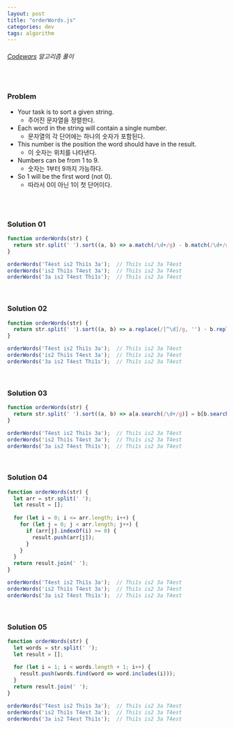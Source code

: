 ```yaml
---
layout: post
title: "orderWords.js"
categories: dev
tags: algorithm
---
```


###### [Codewars](https://www.codewars.com) 알고리즘 풀이

<br>

### Problem

- Your task is to sort a given string.
  - 주어진 문자열을 정렬한다.
- Each word in the string will contain a single number.
  - 문자열의 각 단어에는 하나의 숫자가 포함된다.
- This number is the position the word should have in the result.
  - 이 숫자는 위치를 나타낸다.
- Numbers can be from 1 to 9.
  - 숫자는 1부터 9까지 가능하다.
- So 1 will be the first word (not 0).
  - 따라서 0이 아닌 1이 첫 단어이다.

<br>

<br>

### Solution 01

```js
function orderWords(str) {
  return str.split(' ').sort((a, b) => a.match(/\d+/g) - b.match(/\d+/g)).join(' ');
}

orderWords('T4est is2 Thi1s 3a');  // Thi1s is2 3a T4est
orderWords('is2 Thi1s T4est 3a');  // Thi1s is2 3a T4est
orderWords('3a is2 T4est Thi1s');  // Thi1s is2 3a T4est
```

<br>

### Solution 02

```js
function orderWords(str) {
  return str.split(' ').sort((a, b) => a.replace(/[^\d]/g, '') - b.replace(/[^\d]/g, '')).join(' ');
}

orderWords('T4est is2 Thi1s 3a');  // Thi1s is2 3a T4est
orderWords('is2 Thi1s T4est 3a');  // Thi1s is2 3a T4est
orderWords('3a is2 T4est Thi1s');  // Thi1s is2 3a T4est
```

<br>

### Solution 03

```js
function orderWords(str) {
  return str.split(' ').sort((a, b) => a[a.search(/\d+/g)] = b[b.search(/\d+/g)]).join(' ');
}

orderWords('T4est is2 Thi1s 3a');  // Thi1s is2 3a T4est
orderWords('is2 Thi1s T4est 3a');  // Thi1s is2 3a T4est
orderWords('3a is2 T4est Thi1s');  // Thi1s is2 3a T4est
```

<br>

### Solution 04

```js
function orderWords(str) {
  let arr = str.split(' ');
  let result = [];
  
  for (let i = 0; i <= arr.length; i++) {
    for (let j = 0; j < arr.length; j++) {
      if (arr[j].indexOf(i) >= 0) {
        result.push(arr[j]);
      }
    }
  }
  return result.join(' ');
}

orderWords('T4est is2 Thi1s 3a');  // Thi1s is2 3a T4est
orderWords('is2 Thi1s T4est 3a');  // Thi1s is2 3a T4est
orderWords('3a is2 T4est Thi1s');  // Thi1s is2 3a T4est
```

<br>

### Solution 05

```js
function orderWords(str) {
  let words = str.split(' ');
  let result = [];
  
  for (let i = 1; i < words.length + 1; i++) {
    result.push(words.find(word => word.includes(i)));
  }
  return result.join(' ');
}

orderWords('T4est is2 Thi1s 3a');  // Thi1s is2 3a T4est
orderWords('is2 Thi1s T4est 3a');  // Thi1s is2 3a T4est
orderWords('3a is2 T4est Thi1s');  // Thi1s is2 3a T4est
```

<br>

<br>